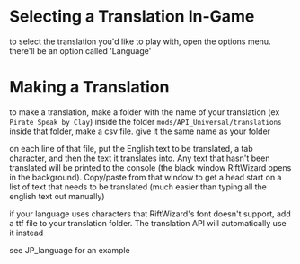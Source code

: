 # Selecting a Translation In-Game

to select the translation you'd like to play with, open the options menu. there'll be an option called 'Language'

# Making a Translation

to make a translation, make a folder with the name of your translation (ex `Pirate Speak by Clay`) inside the folder `mods/API_Universal/translations`
inside that folder, make a csv file. give it the same name as your folder

on each line of that file, put the English text to be translated, a tab character, and then the text it translates into. Any text that hasn't been translated will be printed to the console (the black window RiftWizard opens in the background). Copy/paste from that window to get a head start on a list of text that needs to be translated (much easier than typing all the english text out manually)

if your language uses characters that RiftWizard's font doesn't support, add a ttf file to your translation folder. The translation API will automatically use it instead

see JP_language for an example